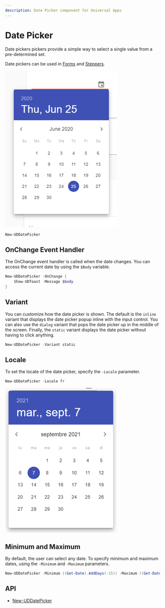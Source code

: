 ```yaml
---
description: Date Picker component for Universal Apps
---
```


# Date Picker

Date pickers pickers provide a simple way to select a single value from a pre-determined set.

Date pickers can be used in [Forms](form.md) and [Steppers](../navigation/stepper.md).

![](<../../../.gitbook/assets/image (81).png>)

```powershell
New-UDDatePicker
```

## OnChange Event Handler

The OnChange event handler is called when the date changes. You can access the current date by using the `$Body` variable.

```powershell
New-UDDatePicker -OnChange {
    Show-UDToast -Message $body
}
```

## Variant

You can customize how the date picker is shown. The default is the `inline` variant that displays the date picker popup inline with the input control. You can also use the `dialog` variant that pops the date picker up in the middle of the screen. Finally, the `static` variant displays the date picker without having to click anything.

```powershell
New-UDDatePicker -Variant static
```

## Locale

To set the locate of the date picker, specify the `-Locale` parameter.&#x20;

```powershell
New-UDDatePicker -Locale fr
```

![](<../../../.gitbook/assets/image (50).png>)

## Minimum and Maximum

By default, the user can select any date. To specify minimum and maximum dates, using the `-Minimum` and `-Maximum` parameters.&#x20;

```powershell
New-UDDatePicker -Minimum ((Get-Date).AddDays(-15)) -Maximum ((Get-Date).AddDays(15))
```

## API

* [New-UDDatePicker](https://github.com/ironmansoftware/universal-docs/blob/master/cmdlets/New-UDDatePicker.txt)

